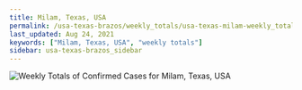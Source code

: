 ```yaml
---
title: Milam, Texas, USA
permalink: /usa-texas-brazos/weekly_totals/usa-texas-milam-weekly_totals.html
last_updated: Aug 24, 2021
keywords: ["Milam, Texas, USA", "weekly totals"]
sidebar: usa-texas-brazos_sidebar
---
```


![Weekly Totals of Confirmed Cases for Milam, Texas, USA](/covid_tracker/images/graphs/usa-texas-milam-weekly_totals_graph.png)
